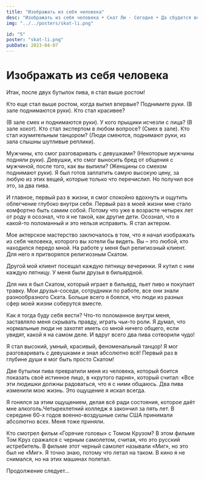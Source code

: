 ```yaml
---
title: "Изображать из себя человека"
desc: "Изображать из себя человека • Скат Ли - Сегодня • Да сбудется воля Твоя"
img: "../../posters/skat-li.png"

id: "5"
poster: "skat-li.png"
pubDate: 2023-04-07
---
```


# Изображать из себя человека

Итак, после двух бутылок пива, я стал выше ростом! 

Кто еще стал выше ростом, когда выпил впервые? Поднимите руки. (В зале поднимаются руки). Кто стал красивее? 

(В зале смех и поднимаются руки). У кого прыщики исчезли с лица? (В зале хохот). Кто стал экспертом в любом вопросе? (Смех в зале). Кто стал изумительным танцором? (Люди смеются, поднимают руки, из зала слышны шутливые реплики). 

Мужчины, кто смог разговаривать с девушками? (Некоторые мужчины подняли руки). Девушки, кто смог выносить бред от общения с мужчиной, после того, как вы выпили? (Женщины со смехом поднимают руки). Я был готов заплатить самую высокую цену, за любую из этих вещей, которые только что перечислил. Но получил все это, за два пива. 

И главное, первый раз в жизни, я смог спокойно вдохнуть и ощутить облегчение глубоко внутри себя. Первый раз в моей жизни мне стало комфортно быть самим собой. Потому что уже в возрасте четырех лет от роду я осознал, что я не такой, как другие дети. Осознал, что я какой-то поломанный и это нельзя исправить. Я стал актером. 

Мое актерское мастерство заключалось в том, что я начал изображать из себя человека, которого вы хотели бы видеть. Вы – это любой, кто находился передо мной. На работе у меня был религиозный клиент. Для него я притворялся религиозным Скатом. 

Другой мой клиент посещал каждую пятницу вечеринки. Я кутил с ним каждую пятницу. У меня были друзья в бильярдной. 

Для них я был Скатом, который играет в бильярд, пьет пиво и покупает травку. Мои друзья-соседи, сотрудники по работе, все они знали разнообразного Ската. Больше всего я боялся, что люди из разных сфер моей жизни соберутся вместе. 

Как я тогда буду себя вести? Что-то поломанное внутри меня, заставляло меня скрывать правду, играть чьи-то роли. Я думал, что нормальные люди не захотят иметь со мной ничего общего, если увидят, какой я на самом деле. И вдруг всего два пива сотворили чудо! 

Я стал высокий, умный, красивый, феноменальный танцор! Я мог разговаривать с девушками и знал абсолютно всё! Первый раз в глубине души я мог быть просто Скатом! 

Две бутылки пива превратили меня из человека, который боится показать своё истинное лицо, в «крутого парня», который считал: «Все эти людишки должны радоваться, что я с ними общаюсь. Два пива изменили мою жизнь. Это ощущение я искал всегда. 

Я гонялся за этим ощущением, делая всё ради состояния, которое даёт мне алкоголь.Четырехлетний колледж я закончил за пять лет. В середине 60-х годов военно-воздушные силы США принимали абсолютно всех. Меня тоже приняли. 

Кто смотрел фильм «Горячие головы» с Томом Крузом? В этом фильме Том Круз сражался с черным самолетом, считая, что это русский истребитель. В фильме этот черный самолет называли «Миг», но это был не «Миг». Я точно знаю, потому что летал на таком. В кино я не снимался, но на этих машинах полетал.

Продолжение следует…




